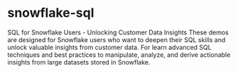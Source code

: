 # snowflake-sql
SQL for Snowflake Users - Unlocking Customer Data Insights
These demos are designed for Snowflake users who want to deepen their SQL skills and unlock valuable insights from customer data. For learn advanced SQL techniques and best practices to manipulate, analyze, and derive actionable insights from large datasets stored in Snowflake. 
